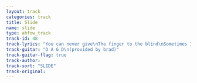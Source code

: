 ```yaml
---
layout: track
categories: track
title: Slide
name: slide
type: ahfow_track
track-id: 48
track-lyrics: "You can never give\nThe finger to the blind\nSometimes I act so stupid\nBut you never seem to mind\n\nThat's no way to be\nLaughing at the deaf\nI know that I repeat myself\nWhen I got nothing left\n\nBut you know\nHidden thoughts\nPoison life, poison life\nYeah you know\nHidden feelings\nYou steal from yourself\n\nSoho has the boots\nNoho's got the crack\nNew England has the foliage\nBut I'm not goin back\n\nYou tell me that I'm good\nI know that I was bad\nYou made me feel so guilty\nI can't remember what I had\n\nBut you know\nHidden thoughts\nPoison life, poison life\nYeah you know\nHidden feelings\nYou steal from yourself"
track-guitar: "D A G D\n(provided by brad)"
track-guitar-flag: true
track-author: 
track-sort: "SLIDE"
track-original: 
---
```

